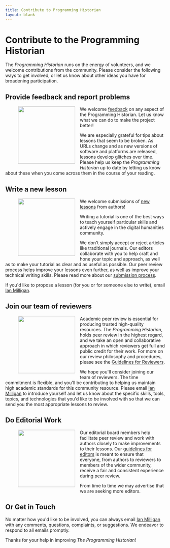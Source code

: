 ```yaml
---
title: Contribute to Programming Historian
layout: blank
---
```


# Contribute to the Programming Historian

The _Programming Historian_ runs on the energy of volunteers, and we welcome contributions from the community. Please consider the following ways to get involved, or let us know about other ideas you have for broadening participation.

## Provide feedback and report problems

<figure>
	<img src="../images/reader-sm.png" width="180px" style="float: left; margin-right: 15px; margin-bottom: 15px;" />
</figure>

We welcome [feedback](../feedback.html) on any aspect of the Programming Historian. Let us know what we can do to make the project better!

We are especially grateful for tips about lessons that seem to be broken. As URLs change and as new versions of software and platforms are released, lessons develop glitches over time. Please help us keep the _Programming Historian_ up to date by letting us know about these when you come across them in the course of your reading. 

## Write a new lesson

<figure>
	<img src="../images/author-sm.png" width="180px" style="float: left; margin-right: 15px; margin-bottom: 15px;" />
</figure>

We welcome submissions of [new lessons][submissions] from authors!

Writing a tutorial is one of the best ways to teach yourself particular skills and actively engage in the digital humanities community.

We don't simply accept or reject articles like traditional journals. Our editors collaborate with you to help craft and hone your topic and approach, as well as to make your tutorial as clear and as useful as possible. Our peer review process helps improve your lessons even further, as well as improve your technical writing skills. Please read more about our [submission process][submissions].

If you'd like to propose a lesson (for you or for someone else to write), email <a href="mailto:i2millig@uwaterloo.ca">Ian Milligan</a>. 

## Join our team of reviewers

<figure>
	<img src="../images/reviewer-sm.png" width="180px" style="float: left; margin-right: 15px; margin-bottom: 15px;" />
</figure>

Academic peer review is essential for producing trusted high-quality resources. The _Programming Historian_, holds peer review in the highest regard, and we take an open and collaborative approach in which reviewers get full and public credit for their work. For more on our review philosophy and procedures, please see the [Guidelines for Reviewers][reviewers].

We hope you'll consider joining our team of reviewers. The time commitment is flexible, and you'll be contributing to helping us maintain high academic standards for this community resource. Please email <a href="mailto:i2millig@uwaterloo.ca">Ian Milligan</a> to introduce yourself and let us know about the specific skills, tools, topics, and technologies that you'd like to be involved with so that we can send you the most appropriate lessons to review. 


## Do Editorial Work

<figure>
	<img src="../gallery/editor-guidelines.png" width="180px" style="float: left; margin-right: 15px; margin-bottom: 15px;" />
</figure>

Our editorial board members help facilitate peer review and work with authors closely to make improvements to their lessons. Our [guidelines for editors](http://programminghistorian.org/editor-guidelines) is meant to ensure that everyone, from authors to reviewers to members of the wider community, receive a fair and consistent experience during peer review.

From time to time we may advertise that we are seeking more editors.


## Or Get in Touch

No matter how you'd like to be involved, you can always email <a href="mailto:i2millig@uwaterloo.ca">Ian Milligan</a> with any comments, questions, complaints, or suggestions.  We endeavor to respond to all emails promptly.

Thanks for your help in improving _The Programming Historian_!
 
 [submissions]: new-lesson-workflow
 [reviewers]: http://programminghistorian.org/reviewer-guidelines

